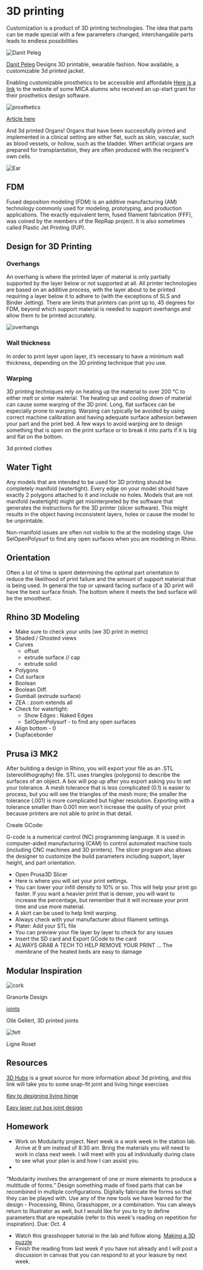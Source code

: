 # 3D printing
Customization is a product of 3D printing technologies. The idea that parts can be made special with a few parameters changed, interchangable parts leads to endless possibilities

![Danit Peleg](https://danitpeleg.com/wp-content/uploads/2017/07/danit-peleg-venus-3.jpg)

[Danit Peleg](https://danitpeleg.com/) Designs 3D printable, wearable fashion. Now available, a customizable 3d printed jacket.

Enabling customizable prosthetics to be accessible and affordable
[Here is a link](http://www.danaeprosthetics.com/) to the website of some MICA alumns who received an up-start grant for their prosthetics design software.

![prosthetics](https://img.newatlas.com/exo-prosthetic-leg-low-cost-beautiful-22.JPG?auto=format%2Ccompress&ch=Width%2CDPR&crop=entropy&dpr=2&fit=crop&h=347&q=40&w=616&s=65ff5819e318d9d82fe99f3d2d645a33)

[Article here](http://newatlas.com/exo-prosthetic-leg-3d-printing/35297/)

And 3d printed Organs!
Organs that have been successfully printed and implemented in a clinical setting are either flat, such as skin, vascular, such as blood vessels, or hollow, such as the bladder. When artificial organs are prepared for transplantation, they are often produced with the recipient's own cells.

![Ear](https://3dprint.com/wp-content/uploads/2016/02/ears.png)

## FDM
Fused deposition modeling (FDM) is an additive manufacturing (AM) technology commonly used for modeling, prototyping, and production applications. The exactly equivalent term, fused filament fabrication (FFF), was coined by the members of the RepRap project. It is also sometimes called Plastic Jet Printing (PJP).

## Design for 3D Printing
### Overhangs

An overhang is where the printed layer of material is only partially supported by the layer below or not supported at all. All printer technologies are based on an additive process, with the layer about to be printed requiring a layer below it to adhere to (with the exceptions of SLS and Binder Jetting). There are limits that printers can print up to, 45 degrees for FDM, beyond which support material is needed to support overhangs and allow them to be printed accurately.

![overhangs](https://s3-eu-west-1.amazonaws.com/3dhubs-knowledgebase/key-design-considerations-for-3d-printing/photo5.jpg)

### Wall thickness

In order to print layer upon layer, it’s necessary to have a minimum wall thickness, depending on the 3D printing technique that you use.

### Warping

3D printing techniques rely on heating up the material to over 200 ℃ to either melt or sinter material. The heating up and cooling down of material can cause some warping of the 3D print. Long, flat surfaces can be especially prone to warping. Warping can typically be avoided by using correct machine calibration and having adequate surface adhesion between your part and the print bed. A few ways to avoid warping are to design something that is open on the print surface or to break it into parts if it is big and flat on the bottom.

3d printed clothes

## Water Tight

Any models that are intended to be used for 3D printing should be completely manifold (watertight). Every edge on your model should have exactly 2 polygons attached to it and include no holes. Models that are not manifold (watertight) might get misinterpreted by the software that generates the instructions for the 3D printer (slicer software). This might results in the object having inconsistent layers, holes or cause the model to be unprintable.

Non-manifold issues are often not visible to the at the modeling stage. Use SelOpenPolysurf to find any open surfaces when you are modeling in Rhino.

## Orientation

Often a lot of time is spent determining the optimal part orientation to reduce the likelihood of print failure and the amount of support material that is being used.
In general the top or upward facing surface of a 3D print will have the best surface finish.
The bottom where it meets the bed surface will be the smoothest.

## Rhino 3D Modeling

- Make sure to check your units (we 3D print in metric)
- Shaded / Ghosted views
- Curves
  - offset
  - extrude surface // cap
  - extrude solid
- Polygons
- Cut surface
- Boolean
- Boolean Diff.
- Gumball (extrude surface)
- ZEA : zoom extends all
- Check for watertight:
  - Show Edges : Naked Edges
  - SelOpenPolysurf - to find any open surfaces
- Align bottom - 0
- Dupfaceborder

## Prusa i3 MK2

After building a design in Rhino, you will export your file as an .STL (stereolithography) file. STL uses triangles (polygons) to describe the surfaces of an object. A box will pop up after you export asking you to set your tolerance. A mesh tolerance that is less complicated (0.1) is easier to process, but you will see the triangles of the mesh more; the smaller the tolerance (.001) is more complicated but higher resolution.  Exporting with a tolerance smaller than 0.001 mm won’t increase the quality of your print because printers are not able to print in that detail.

Create GCode:

G-code is a numerical control (NC) programming language. It is used in computer-aided manufacturing (CAM) to control automated machine tools (including CNC machines and 3D printers). The slicer program also allows the designer to customize the build parameters including support, layer height, and part orientation.

- Open Prusa3D Slicer
- Here is where you will set your print settings.
- You can lower your infill density to 10% or so. This will help your print go faster. If you want a heavier print that is denser, you will want to increase the percentage, but remember that it will increase your print time and use more material.
- A skirt can be used to help limit warping.
- Always check with your manufacturer about filament settings
- Plater: Add your STL file
- You can preview your file layer by layer to check for any issues
- Insert the SD card and Export GCode to the card
- ALWAYS GRAB A TECH TO HELP REMOVE YOUR PRINT ... The membrane of the heated beds are easy to damage

## Modular Inspiration

![cork](http://img.edilportale.com/news/j_36037_14.jpg)

Granorte Design

[joints](http://www.domusweb.it/content/dam/domusweb/en/news/2015/08/01/olle_gellert_3d_printed_joints/rmedium/domus-02-gellert-3d-printed-joints.jpg)

Ollé Gellért, 3D printed joints

![felt](http://media.chicagomag.com//Chicago-Home/Design-Dose/June-2009/Design-Forecast-Cloudy/ling.jpg?ver=1246056859)

 Ligne Roset


## Resources

[3D Hubs](https://www.3dhubs.com/knowledge-base/how-design-snap-fit-joints-3d-printing) is a great source for more information about 3d printing, and this link will take you to some snap-fit joint and living hinge exercises

[Key to designing living hinge](http://blog.ponoko.com/2015/07/06/how-to-design-a-living-hinge/)

[Easy laser cut box joint design](http://www.makercase.com/)

## Homework

- Work on Modularity project. Next week is a work week in the station lab. Arrive at 9 am instead of 8:30 am. Bring the materials you will need to work in class next week. I will meet with you all individually during class to see what your plan is and how I can assist you.
-
“Modularity involves the arrangement of one or more elements to produce a multitude of forms.” Design something made of fixed parts that can be recombined in multiple configurations. Digitally fabricate the forms so that they can be played with. Use any of the new tools we have learned for the design - Processing, Rhino, Grasshopper, or a combination. You can always return to Illustrator as well, but I would like for you to try to define parameters that are repeatable (refer to this week's reading on repetition for inspiration). Due: Oct. 4
- Watch this grasshopper tutorial in the lab and follow along. [Making a 3D puzzle](https://vimeo.com/35707093?grasshopper_3dpuzzle)
- Finish the reading from last week if you have not already and I will post a discussion in canvas that you can respond to at your leasure by next week.

